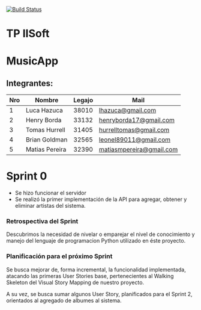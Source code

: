 [![Build Status](https://travis-ci.com/matiasmpereira/iisoft-tp.svg?branch=master)](https://travis-ci.com/matiasmpereira/iisoft-tp)


# TP IISoft

# MusicApp #

## Integrantes: 

Nro |   Nombre   | Legajo  | Mail
----|------------|-------- |------
1   | Luca Hazuca  |38010  |lhazuca@gmail.com
2   | Henry Borda  |33132  |henryborda17@gmail.com
3   |Tomas Hurrell |31405  |hurrelltomas@gmail.com
4   |Brian Goldman |32565  |leonel89011@gmail.com
5   |Matias Pereira|32390  |matiasmpereira@gmail.com

# Sprint 0
- Se hizo funcionar el servidor
- Se realizó la primer implementación de la API para agregar, obtener y eliminar artistas del sistema.

### Retrospectiva del Sprint

Descubrimos la necesidad de nivelar o emparejar el nivel de conocimiento y manejo del lenguaje de programacion Python utilizado en éste proyecto.

### Planificación para el próximo Sprint

Se busca mejorar de, forma incremental, la funcionalidad implementada, atacando las primeras User Stories base, pertenecientes al Walking Skeleton del Visual Story Mapping de nuestro proyecto.

A su vez, se busca sumar algunos User Story, planificados para el Sprint 2, orientados al agregado de albumes al sistema.

